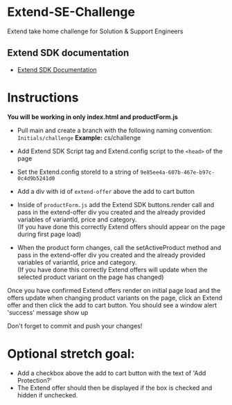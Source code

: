 # Extend-SE-Challenge
Extend take home challenge for Solution &amp; Support Engineers

## Extend SDK documentation
- <a href="https://helloextend.github.io/extend-sdk-client/" target="_blank">Extend SDK Documentation</a>
  
# Instructions
**You will be working in only index.html and productForm.js**

- Pull main and create a branch with the following naming convention:
  ```Initials/challenge``` **Example:** cs/challenge

- Add Extend SDK Script tag and Extend.config script to the ```<head>``` of the page
- Set the Extend.config storeId to a string of ```9e85ee4a-607b-467e-b97c-0c4d9b5241d0```
- Add a div with id of ```extend-offer``` above the add to cart button
- Inside of ```productForm.js``` add the Extend SDK buttons.render call and pass in the extend-offer div you created and the already provided variables of variantId, price and category.<br/>
(If you have done this correctly Extend offers should appear on the page during first page load)
- When the product form changes, call the setActiveProduct method and pass in the extend-offer div you created and the already provided variables of variantId, price and category.<br/>
(If you have done this correctly Extend offers will update when the selected product variant on the page has changed)

Once you have confirmed Extend offers render on initial page load and the offers update when changing product variants on the page, click an Extend offer and then click the add to cart button. You should see a window alert 'success' message show up

Don't forget to commit and push your changes!

# Optional stretch goal:
- Add a checkbox above the add to cart button with the text of 'Add Protection?'
- The Extend offer should then be displayed if the box is checked and hidden if unchecked.
